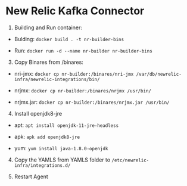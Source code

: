 # New Relic Kafka Connector

1) Building and Run container:

- Bulding: ```docker build . -t nr-builder-bins```

- Run: ```docker run -d --name nr-builder nr-builder-bins```

3) Copy Binares from /binares:
- nri-jmx: ```docker cp nr-builder:/binares/nri-jmx /var/db/newrelic-infra/newrelic-integrations/bin/```

- nrjmx: ```docker cp nr-builder:/binares/nrjmx /usr/bin/```

- nrjmx.jar: ```docker cp nr-builder:/binares/nrjmx.jar /usr/bin/```

4) Install openjdk8-jre

- apt: ```apt install openjdk-11-jre-headless```

- apk: ```apk add openjdk8-jre```

- yum: ```yum install java-1.8.0-openjdk```

4) Copy the YAMLS from YAMLS folder to ```/etc/newrelic-infra/integrations.d/```

5) Restart Agent

